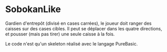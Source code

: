 # SobokanLike
Gardien d'entrepôt (divisé en cases carrées), le joueur doit ranger des caisses sur des cases cibles. Il peut se déplacer dans les quatre directions, et pousser (mais pas tirer) une seule caisse à la fois. 

Le code n'est qu'un skeleton réalisé avec le langage PureBasic.
